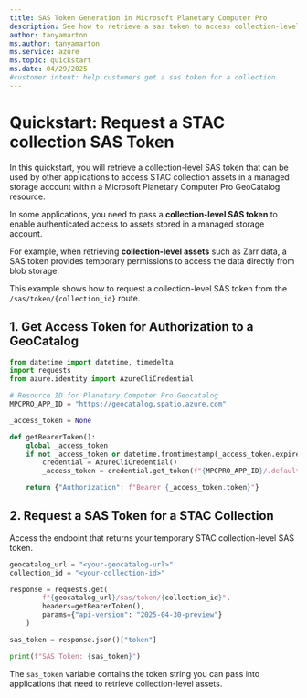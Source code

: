 ```yaml
---
title: SAS Token Generation in Microsoft Planetary Computer Pro
description: See how to retrieve a sas token to access collection-level assets.
author: tanyamarton
ms.author: tanyamarton
ms.service: azure
ms.topic: quickstart
ms.date: 04/29/2025
#customer intent: help customers get a sas token for a collection. 
---
```

# Quickstart: Request a STAC collection SAS Token

In this quickstart, you will retrieve a collection-level SAS token that can be used by other applications to access STAC collection assets in a managed storage account within a Microsoft Planetary Computer Pro GeoCatalog resource.

In some applications, you need to pass a **collection-level SAS token** to enable authenticated access to assets stored in a managed storage account.  

For example, when retrieving **collection-level assets** such as Zarr data, a SAS token provides temporary permissions to access the data directly from blob storage.

This example shows how to request a collection-level SAS token from the `/sas/token/{collection_id}` route.

## 1. Get Access Token for Authorization to a GeoCatalog

```python
from datetime import datetime, timedelta
import requests
from azure.identity import AzureCliCredential

# Resource ID for Planetary Computer Pro Geocatalog
MPCPRO_APP_ID = "https://geocatalog.spatio.azure.com"

_access_token = None

def getBearerToken():
    global _access_token
    if not _access_token or datetime.fromtimestamp(_access_token.expires_on) < datetime.now() + timedelta(minutes=5):
        credential = AzureCliCredential()
        _access_token = credential.get_token(f"{MPCPRO_APP_ID}/.default")

    return {"Authorization": f"Bearer {_access_token.token}"}
```

## 2. Request a SAS Token for a STAC Collection

Access the endpoint that returns your temporary STAC collection-level SAS token.

```python
geocatalog_url = "<your-geocatalog-url>"
collection_id = "<your-collection-id>"

response = requests.get(
        f"{geocatalog_url}/sas/token/{collection_id}",
        headers=getBearerToken(),
        params={"api-version": "2025-04-30-preview"}
    )

sas_token = response.json()["token"]

print(f"SAS Token: {sas_token}")
```

The `sas_token` variable contains the token string you can pass into applications that need to retrieve collection-level assets.
